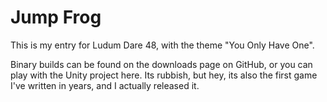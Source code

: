 # Jump Frog

This is my entry for Ludum Dare 48, with the theme "You Only Have One".

Binary builds can be found on the downloads page on GitHub, or you can play
with the Unity project here. Its rubbish, but hey, its also the first game I've
written in years, and I actually released it.